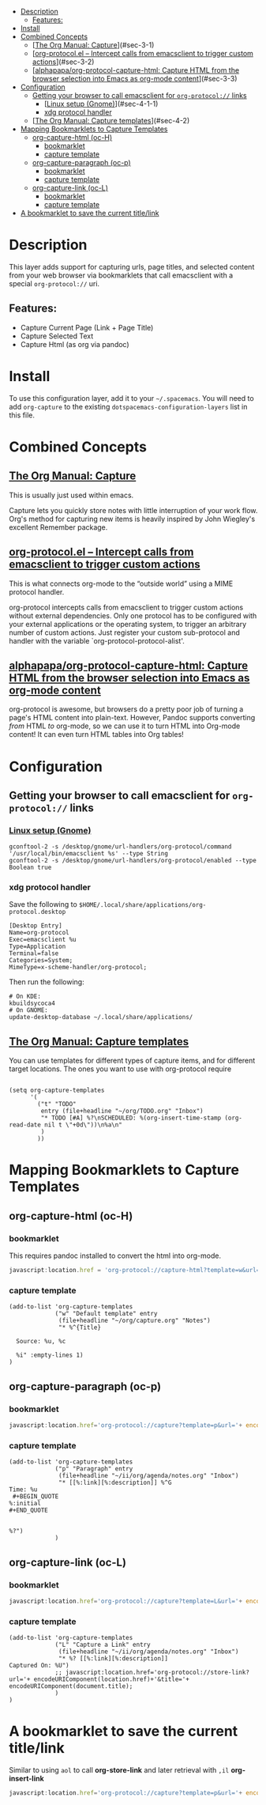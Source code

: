 - [Description](#sec-1)
  - [Features:](#sec-1-1)
- [Install](#sec-2)
- [Combined Concepts](#sec-3)
  - [[The Org Manual: Capture](https://orgmode.org/manual/Capture.html#Capture)](#sec-3-1)
  - [[org-protocol.el – Intercept calls from emacsclient to trigger custom actions](https://orgmode.org/worg/org-contrib/org-protocol.html)](#sec-3-2)
  - [[alphapapa/org-protocol-capture-html: Capture HTML from the browser selection into Emacs as org-mode content](https://github.com/alphapapa/org-protocol-capture-html)](#sec-3-3)
- [Configuration](#sec-4)
  - [Getting your browser to call emacsclient for `org-protocol://` links](#sec-4-1)
    - [[Linux setup (Gnome)](https://orgmode.org/worg/org-contrib/org-protocol.html#org4166fc4)](#sec-4-1-1)
    - [xdg protocol handler](#sec-4-1-2)
  - [[The Org Manual: Capture templates](https://orgmode.org/manual/Capture-templates.html)](#sec-4-2)
- [Mapping Bookmarklets to Capture Templates](#sec-5)
  - [org-capture-html (oc-H)](#sec-5-1)
    - [bookmarklet](#sec-5-1-1)
    - [capture template](#sec-5-1-2)
  - [org-capture-paragraph (oc-p)](#sec-5-2)
    - [bookmarklet](#sec-5-2-1)
    - [capture template](#sec-5-2-2)
  - [org-capture-link (oc-L)](#sec-5-3)
    - [bookmarklet](#sec-5-3-1)
    - [capture template](#sec-5-3-2)
- [A bookmarklet to save the current title/link](#sec-6)


# Description<a id="sec-1"></a>

This layer adds support for capturing urls, page titles, and selected content from your web browser via bookmarklets that call emacsclient with a special `org-protocol://` uri.

## Features:<a id="sec-1-1"></a>

-   Capture Current Page (Link + Page Title)
-   Capture Selected Text
-   Capture Html (as org via pandoc)

# Install<a id="sec-2"></a>

To use this configuration layer, add it to your `~/.spacemacs`. You will need to add `org-capture` to the existing `dotspacemacs-configuration-layers` list in this file.

# Combined Concepts<a id="sec-3"></a>

## [The Org Manual: Capture](https://orgmode.org/manual/Capture.html#Capture)<a id="sec-3-1"></a>

This is usually just used within emacs.

Capture lets you quickly store notes with little interruption of your work flow. Org's method for capturing new items is heavily inspired by John Wiegley's excellent Remember package.

## [org-protocol.el – Intercept calls from emacsclient to trigger custom actions](https://orgmode.org/worg/org-contrib/org-protocol.html)<a id="sec-3-2"></a>

This is what connects org-mode to the “outside world” using a MIME protocol handler.

org-protocol intercepts calls from emacsclient to trigger custom actions without external dependencies. Only one protocol has to be configured with your external applications or the operating system, to trigger an arbitrary number of custom actions. Just register your custom sub-protocol and handler with the variable \`org-protocol-protocol-alist'.

## [alphapapa/org-protocol-capture-html: Capture HTML from the browser selection into Emacs as org-mode content](https://github.com/alphapapa/org-protocol-capture-html)<a id="sec-3-3"></a>

org-protocol is awesome, but browsers do a pretty poor job of turning a page's HTML content into plain-text. However, Pandoc supports converting *from* HTML *to* org-mode, so we can use it to turn HTML into Org-mode content! It can even turn HTML tables into Org tables!

# Configuration<a id="sec-4"></a>

## Getting your browser to call emacsclient for `org-protocol://` links<a id="sec-4-1"></a>

### [Linux setup (Gnome)](https://orgmode.org/worg/org-contrib/org-protocol.html#org4166fc4)<a id="sec-4-1-1"></a>

```shell
gconftool-2 -s /desktop/gnome/url-handlers/org-protocol/command '/usr/local/bin/emacsclient %s' --type String
gconftool-2 -s /desktop/gnome/url-handlers/org-protocol/enabled --type Boolean true
```

### xdg protocol handler<a id="sec-4-1-2"></a>

Save the following to `$HOME/.local/share/applications/org-protocol.desktop`

```shell
[Desktop Entry]
Name=org-protocol
Exec=emacsclient %u
Type=Application
Terminal=false
Categories=System;
MimeType=x-scheme-handler/org-protocol;
```

Then run the following:

```shell
# On KDE:
kbuildsycoca4
# On GNOME:
update-desktop-database ~/.local/share/applications/
```

## [The Org Manual: Capture templates](https://orgmode.org/manual/Capture-templates.html)<a id="sec-4-2"></a>

You can use templates for different types of capture items, and for different target locations. The ones you want to use with org-protocol require

```emacs-lisp

(setq org-capture-templates
      '(
        ("t" "TODO"
         entry (file+headline "~/org/TODO.org" "Inbox")
         "* TODO [#A] %?\nSCHEDULED: %(org-insert-time-stamp (org-read-date nil t \"+0d\"))\n%a\n"
         )
        ))
```

# Mapping Bookmarklets to Capture Templates<a id="sec-5"></a>

## org-capture-html (oc-H)<a id="sec-5-1"></a>

### bookmarklet<a id="sec-5-1-1"></a>

This requires pandoc installed to convert the html into org-mode.

```javascript
javascript:location.href = 'org-protocol://capture-html?template=w&url=' + encodeURIComponent(location.href) + '&title=' + encodeURIComponent(document.title || "[untitled page]") + '&body=' + encodeURIComponent(function () {var html = ""; if (typeof document.getSelection != "undefined") {var sel = document.getSelection(); if (sel.rangeCount) {var container = document.createElement("div"); for (var i = 0, len = sel.rangeCount; i < len; ++i) {container.appendChild(sel.getRangeAt(i).cloneContents());} html = container.innerHTML;}} else if (typeof document.selection != "undefined") {if (document.selection.type == "Text") {html = document.selection.createRange().htmlText;}} var relToAbs = function (href) {var a = document.createElement("a"); a.href = href; var abs = a.protocol + "//" + a.host + a.pathname + a.search + a.hash; a.remove(); return abs;}; var elementTypes = [['a', 'href'], ['img', 'src']]; var div = document.createElement('div'); div.innerHTML = html; elementTypes.map(function(elementType) {var elements = div.getElementsByTagName(elementType[0]); for (var i = 0; i < elements.length; i++) {elements[i].setAttribute(elementType[1], relToAbs(elements[i].getAttribute(elementType[1])));}}); return div.innerHTML;}());
```

### capture template<a id="sec-5-1-2"></a>

```emacs-lisp
(add-to-list 'org-capture-templates
             ("w" "Default template" entry
              (file+headline "~/org/capture.org" "Notes")
              "* %^{Title}

  Source: %u, %c

  %i" :empty-lines 1)
)
```

## org-capture-paragraph (oc-p)<a id="sec-5-2"></a>

### bookmarklet<a id="sec-5-2-1"></a>

```javascript
javascript:location.href='org-protocol://capture?template=p&url='+ encodeURIComponent(location.href)+'&title='+ encodeURIComponent(document.title)+'&body='+encodeURIComponent(window.getSelection())
```

### capture template<a id="sec-5-2-2"></a>

```emacs-lisp
(add-to-list 'org-capture-templates
             ("p" "Paragraph" entry
              (file+headline "~/ii/org/agenda/notes.org" "Inbox")
              "* [[%:link][%:description]] %^G
Time: %u
 #+BEGIN_QUOTE
%:initial
#+END_QUOTE


%?")
             )
```

## org-capture-link (oc-L)<a id="sec-5-3"></a>

### bookmarklet<a id="sec-5-3-1"></a>

```javascript
javascript:location.href='org-protocol://capture?template=L&url='+ encodeURIComponent(location.href)+'&title='+ encodeURIComponent(document.title)+'?body='+encodeURIComponent(window.getSelection())
```

### capture template<a id="sec-5-3-2"></a>

```emacs-lisp
(add-to-list 'org-capture-templates
             ("L" "Capture a Link" entry
              (file+headline "~/ii/org/agenda/notes.org" "Inbox")
              "* %? [[%:link][%:description]]
Captured On: %U")
             ;; javascript:location.href='org-protocol://store-link?url='+ encodeURIComponent(location.href)+'&title='+ encodeURIComponent(document.title);
             )
)
```

# A bookmarklet to save the current title/link<a id="sec-6"></a>

Similar to using `aol` to call **org-store-link** and later retrieval with `,il` **org-insert-link**

```javascript
javascript:location.href='org-protocol://capture?template=p&url='+ encodeURIComponent(location.href)+'&title='+ encodeURIComponent(document.title)+'?body='+encodeURIComponent(window.getSelection())
```
